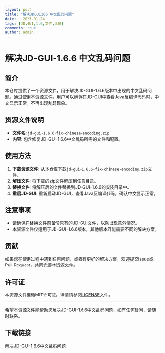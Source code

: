 ```yaml
---
layout: post
title: "解决JDGUI166 中文乱码问题"
date:   2023-01-24
tags: [JD,GUI,1.6,文件,乱码]
comments: true
author: admin
---
```

# 解决JD-GUI-1.6.6 中文乱码问题

## 简介
本仓库提供了一个资源文件，用于解决JD-GUI-1.6.6版本中出现的中文乱码问题。通过使用本资源文件，用户可以确保在JD-GUI中查看Java反编译代码时，中文显示正常，不再出现乱码现象。

## 资源文件说明
- **文件名**: `jd-gui-1.6.6-fix-chinese-encoding.zip`
- **内容**: 包含修复JD-GUI-1.6.6中文乱码所需的文件和配置。

## 使用方法
1. **下载资源文件**: 从本仓库下载`jd-gui-1.6.6-fix-chinese-encoding.zip`文件。
2. **解压文件**: 将下载的zip文件解压到任意目录。
3. **替换文件**: 将解压后的文件替换到JD-GUI-1.6.6的安装目录中。
4. **重启JD-GUI**: 重新启动JD-GUI，查看Java反编译代码，确认中文显示正常。

## 注意事项
- 请确保在替换文件前备份原有的JD-GUI文件，以防出现意外情况。
- 本资源文件仅适用于JD-GUI-1.6.6版本，其他版本可能需要不同的解决方案。

## 贡献
如果您在使用过程中遇到任何问题，或者有更好的解决方案，欢迎提交Issue或Pull Request，共同完善本资源文件。

## 许可证
本资源文件遵循MIT许可证，详情请参阅[LICENSE](LICENSE)文件。

---

希望本资源文件能帮助您解决JD-GUI-1.6.6中文乱码问题，如有任何疑问，请随时联系。

## 下载链接

[解决JD-GUI-1.6.6中文乱码问题](https://pan.quark.cn/s/e290ef3ed743)